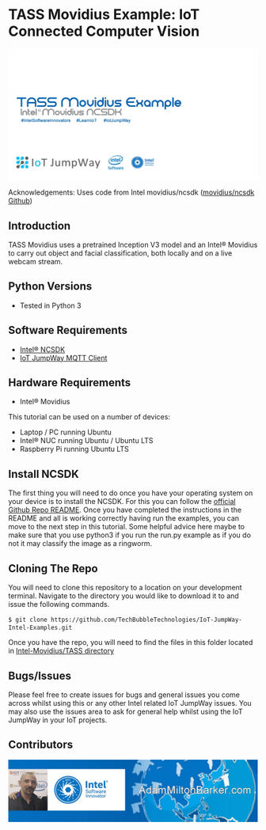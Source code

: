 
# TASS Movidius Example: IoT Connected Computer Vision

![TASS Movidius Example](images/tass-movidius.jpg)

Acknowledgements: Uses code from Intel movidius/ncsdk ([movidius/ncsdk Github](https://github.com/movidius/ncsdk "movidius/ncsdk Github"))

## Introduction

TASS Movidius uses a pretrained Inception V3 model and an Intel® Movidius to carry out object and facial classification, both locally and on a live webcam stream. 

## Python Versions

- Tested in Python 3

## Software Requirements

- [Intel® NCSDK](https://github.com/movidius/ncsdk "Intel® NCSDK") 
- [IoT JumpWay MQTT Client](https://github.com/TechBubbleTechnologies/IoT-JumpWay-Python-MQTT-Clients "IoT JumpWay MQTT Client") 

## Hardware Requirements

- Intel® Movidius

This tutorial can be used on a number of devices: 

- Laptop / PC running Ubuntu
- Intel® NUC running Ubuntu / Ubuntu LTS
- Raspberry Pi running Ubuntu LTS

## Install NCSDK

The first thing you will need to do once you have your operating system on your device is to install the NCSDK. For this you can follow the [official Github Repo README](https://github.com/movidius/ncsdk "official Github Repo README"). Once you have completed the instructions in the README and all is working correctly having run the examples, you can move to the next step in this tutorial. Some helpful advice here maybe to make sure that you use python3 if you run the run.py example as if you do not it may classify the image as a ringworm. 

## Cloning The Repo

You will need to clone this repository to a location on your development terminal. Navigate to the directory you would like to download it to and issue the following commands.

    $ git clone https://github.com/TechBubbleTechnologies/IoT-JumpWay-Intel-Examples.git
	
Once you have the repo, you will need to find the files in this folder located in [Intel-Movidius/TASS directory](https://github.com/AdamMiltonBarker/IoT-JumpWay-Intel-Examples/tree/master/Intel-Movidius/TASS "Intel-Movidius/TASS directory")


## Bugs/Issues

Please feel free to create issues for bugs and general issues you come across whilst using this or any other Intel related IoT JumpWay issues. You may also use the issues area to ask for general help whilst using the IoT JumpWay in your IoT projects.

## Contributors

[![Adam Milton-Barker, Intel® Software Innovator](../../images/main/Intel-Software-Innovator.jpg)](https://github.com/AdamMiltonBarker)

 